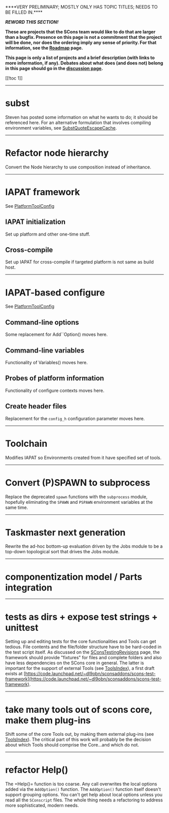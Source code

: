

<div>
****VERY PRELIMINARY; MOSTLY ONLY HAS TOPIC TITLES; NEEDS TO BE FILLED IN.**** 

****_REWORD THIS SECTION!_**** 

****These are projects that the SCons team would like to do that are larger than a bugfix.  Presence on this page is not a commitment that the project will be done, nor does the ordering imply any sense of priority.  For that information, see the [Roadmap](Roadmap) page.**** 

****This page is only a list of projects and a brief description (with links to more information, if any).  Debates about what does (and does not) belong in this page should go in the [discussion page](SConsFutureProjects/Discussion).**** 
</div>
[[!toc 1]] 



---

 <a name="subst"></a> 
# subst

Steven has posted some information on what he wants to do; it should be referenced here.  For an alternative formulation that involves compiling environment variables, see [SubstQuoteEscapeCache](SubstQuoteEscapeCache). 



---

 <a name="node_hierarchy"></a> 
# Refactor node hierarchy

Convert the Node hierarchy to use composition instead of inheritance. 



---

 <a name="iapat"></a> 
# IAPAT framework

See [PlatformToolConfig](PlatformToolConfig) 
## IAPAT initialization

Set up platform and other one-time stuff. 
## Cross-compile

Set up IAPAT for cross-compile if targeted platform is not same as build host. 



---

 <a name="iapat_config"></a> 
# IAPAT-based configure

See [PlatformToolConfig](PlatformToolConfig) 
## Command-line options

Some replacement for Add``Option() moves here. 
## Command-line variables

Functionality of Variables() moves here. 
## Probes of platform information

Functionality of configure contexts moves here. 
## Create header files

Replacement for the `config_h` configuration parameter moves here. 



---

 <a name="toolchain"></a> 
# Toolchain

Modifies IAPAT so Environments created from it have specified set of tools. 



---

 <a name="subprocess"></a> 
# Convert (P)SPAWN to subprocess

Replace the deprecated `spawn` functions with the `subprocess` module, hopefully eliminating the `SPAWN` and `PSPAWN` environment variables at the same time. 



---

 <a name="tng"></a> 
# Taskmaster next generation

Rewrite the ad-hoc bottom-up evaluation driven by the Jobs module to be a top-down topological sort that drives the Jobs module. 



---

 <a name="componentization"></a> 
# componentization model / Parts integration



---

 <a name="test_as_dir"></a> 
# tests as dirs + expose test strings + unittest

Setting up and editing tests for the core functionalities and Tools can get tedious. File contents and the file/folder structure have to be hard-coded in the test script itself. As discussed on the [SConsTestingRevisions](http://scons.org/wiki/SConsTestingRevisions) page, the framework should provide "fixtures" for files and complete folders and also have less dependencies on the SCons core in general. The latter is important for the support of external Tools (see [ToolsIndex](ToolsIndex)), a first draft exists at [https://code.launchpad.net/~dl9obn/sconsaddons/scons-test-framework](https://code.launchpad.net/~dl9obn/sconsaddons/scons-test-framework). 



---

 <a name="tools_as_plugins"></a> 
# take many tools out of scons core, make them plug-ins

Shift some of the core Tools out, by making them external plug-ins (see [ToolsIndex](ToolsIndex)). The critical part of this work will probably be the decision about which Tools should comprise the Core...and which do not. 



---

 <a name="Help"></a> 
# refactor Help()

The =Help()= function is too coarse. Any call overwrites the local options added via the `AddOption()` function. The `AddOption()` function itself doesn't support grouping options. You can't get help about local options unless you read all the `SConscript` files. The whole thing needs a refactoring to address more sophisticated, modern needs. 
